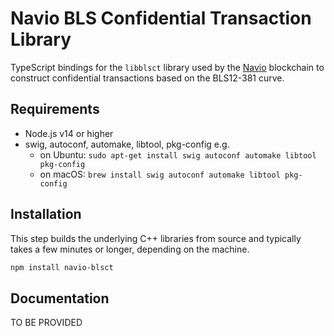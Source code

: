 # Navio BLS Confidential Transaction Library

TypeScript bindings for the `libblsct` library used by the [Navio](https://nav.io/) blockchain to construct confidential transactions based on the BLS12-381 curve.

## Requirements
- Node.js v14 or higher
- swig, autoconf, automake, libtool, pkg-config e.g.
  - on Ubuntu: `sudo apt-get install swig autoconf automake libtool pkg-config`
  - on macOS: `brew install swig autoconf automake libtool pkg-config`

## Installation
This step builds the underlying C++ libraries from source and typically takes a few minutes or longer, depending on the machine.

```bash
npm install navio-blsct
```

## Documentation
TO BE PROVIDED
